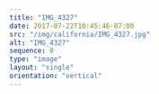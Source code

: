 ```yaml
---
title: "IMG_4327"
date: 2017-07-22T10:45:46-07:00
src: "/img/california/IMG_4327.jpg"
alt: "IMG_4327"
sequence: 0
type: "image"
layout: "single"
orientation: "vertical"
---
```

